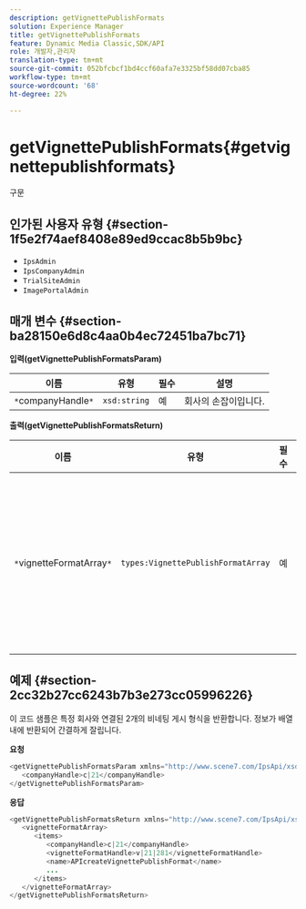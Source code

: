 ```yaml
---
description: getVignettePublishFormats
solution: Experience Manager
title: getVignettePublishFormats
feature: Dynamic Media Classic,SDK/API
role: 개발자,관리자
translation-type: tm+mt
source-git-commit: 052bfcbcf1bd4ccf60afa7e3325bf58dd07cba85
workflow-type: tm+mt
source-wordcount: '68'
ht-degree: 22%

---
```



# getVignettePublishFormats{#getvignettepublishformats}

구문

## 인가된 사용자 유형 {#section-1f5e2f74aef8408e89ed9ccac8b5b9bc}

* `IpsAdmin`
* `IpsCompanyAdmin`
* `TrialSiteAdmin`
* `ImagePortalAdmin`

## 매개 변수 {#section-ba28150e6d8c4aa0b4ec72451ba7bc71}

**입력(getVignettePublishFormatsParam)**

| 이름 | 유형 | 필수 | 설명 |
|---|---|---|---|
| `*`companyHandle`*` | `xsd:string` | 예 | 회사의 손잡이입니다. |

**출력(getVignettePublishFormatsReturn)**

| 이름 | 유형 | 필수 | 설명 |
|---|---|---|---|
| `*`vignetteFormatArray`*` | `types:VignettePublishFormatArray` | 예 | 비네팅 게시 형식의 배열입니다. |

## 예제 {#section-2cc32b27cc6243b7b3e273cc05996226}

이 코드 샘플은 특정 회사와 연결된 2개의 비네팅 게시 형식을 반환합니다. 정보가 배열 내에 반환되어 간결하게 잘립니다.

**요청**

```java
<getVignettePublishFormatsParam xmlns="http://www.scene7.com/IpsApi/xsd/2008-01-15">
   <companyHandle>c|21</companyHandle>
</getVignettePublishFormatsParam>
```

**응답**

```java
<getVignettePublishFormatsReturn xmlns="http://www.scene7.com/IpsApi/xsd/2008-01-15">
   <vignetteFormatArray>
      <items>
         <companyHandle>c|21</companyHandle>
         <vignetteFormatHandle>v|21|281</vignetteFormatHandle>
         <name>APIcreateVignettePublishFormat</name>
         ...
      </items>
   </vignetteFormatArray>
</getVignettePublishFormatsReturn>
```

